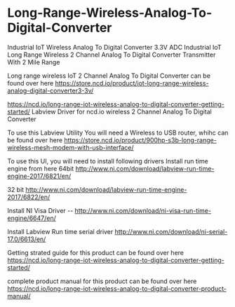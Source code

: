# Long-Range-Wireless-Analog-To-Digital-Converter
Industrial IoT Wireless Analog To Digital Converter 3.3V ADC 
Industrial IoT Long Range Wireless 2 Channel Analog To Digital Converter Transmitter With 2 Mile Range

Long range wireless IoT 2 Channel Analog To Digital Converter can be found over here https://store.ncd.io/product/iot-long-range-wireless-analog-digital-converter3-3v/

https://ncd.io/long-range-iot-wireless-analog-to-digital-converter-getting-started/ Labview Driver for ncd.io wireless 2 Channel Analog To Digital Converter


To use this Labview Utility You will need a Wireless to USB router, whihc can be found over here https://store.ncd.io/product/900hp-s3b-long-range-wireless-mesh-modem-with-usb-interface/

To use this UI, you will need to install following drivers Install run time engine from here 64bit http://www.ni.com/download/labview-run-time-engine-2017/6821/en/

32 bit http://www.ni.com/download/labview-run-time-engine-2017/6822/en/

Install NI Visa Driver -- http://www.ni.com/download/ni-visa-run-time-engine/6647/en/

Install Labview Run time serial driver http://www.ni.com/download/ni-serial-17.0/6613/en/

Getting strated guide for this product can be found over here https://ncd.io/long-range-iot-wireless-analog-to-digital-converter-getting-started/

complete product manual for this product can be found over here https://ncd.io/long-range-iot-wireless-analog-to-digital-converter-product-manual/
